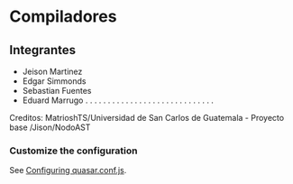 # Compiladores

## Integrantes
- Jeison Martinez
- Edgar Simmonds
- Sebastian Fuentes
- Eduard Marrugo
.
.
.
.
.
.
.
.
.
.
.
.
.
.
.
.
.
.
.
.
.
.
.
.
.
.
.
.
.

Creditos: MatrioshTS/Universidad de San Carlos de Guatemala - Proyecto base /Jison/NodoAST

### Customize the configuration
See [Configuring quasar.conf.js](https://quasar.dev/quasar-cli/quasar-conf-js).
